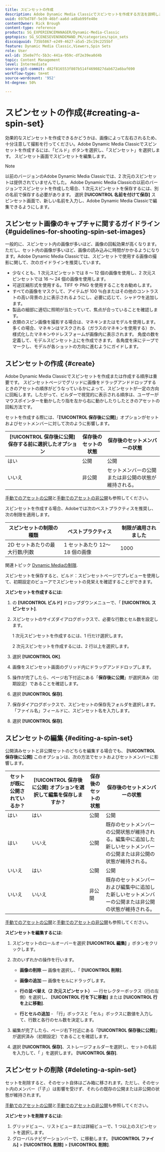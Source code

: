 ```yaml
---
title: スピンセットの作成
description: Adobe Dynamic Media Classicでスピンセットを作成する方法を説明します。
uuid: 697bd78f-5e39-46bf-aa6d-ad8ab99fe40e
contentOwner: Rick Brough
content-type: reference
products: SG_EXPERIENCEMANAGER/Dynamic-Media-Classic
geptopics: SG_SCENESEVENONDEMAND_PK/categories/spin_sets
discoiquuid: 735b5867-e249-4627-a5a5-25c19c2255bf
feature: Dynamic Media Classic,Viewers,Spin Sets
role: User
exl-id: 35e8e7fc-5b3c-441a-959c-df2e39ea0d4b
topic: Content Management
level: Intermediate
source-git-commit: d82f816553f807b514f4690827dab672a6baf690
workflow-type: tm+mt
source-wordcount: '952'
ht-degree: 50%

---
```


# スピンセットの作成{#creating-a-spin-set}

効果的なスピンセットを作成できるかどうかは、画像によって左右されるため、十分注意して撮影を行ってください。Adobe Dynamic Media Classicでスピンセットを作成するには、「ビルド」ボタンを選択し、「スピンセット」を選択します。 スピンセット画面でスピンセットを編集します。

>[!NOTE]
>
>以前のバージョンのAdobe Dynamic Media Classicでは、2 次元のスピンセットは提供されていませんでした。 Adobe Dynamic Media Classicの以前のバージョンでスピンセットを作成した場合、1 次元スピンセットを保存するには、別の名前で保存する必要があります。 選択 **[!UICONTROL 名前を付けて保存]** スピンセット画面で、新しい名前を入力し、Adobe Dynamic Media Classicで編集できるようにします。

## スピンセット画像のキャプチャに関するガイドライン {#guidelines-for-shooting-spin-set-images}

一般的に、スピンセット内の画像が多いほど、画像の回転効果が高くなります。 ただし、セット内の画像が多いほど、画像の読み込みに時間がかかるようになります。Adobe Dynamic Media Classicでは、スピンセットで使用する画像の撮影に関して、次のガイドラインを推奨しています。

* 少なくとも、1 次元スピンセットでは 8 ～ 12 個の画像を使用し、2 次元スピンセットでは 16 ～ 24 個の画像を使用します。
* 可逆圧縮形式を使用する。TIFF や PNG を使用することをお勧めします。
* すべての画像をマスクして、アイテムが 100 ％白またはその他のコントラストの高い背景の上に表示されるようにし、必要に応じて、シャドウを追加します。
* 製品の細部に適切に照明が当たっていて、焦点が合っていることを確認します。
* 衣類のスピン画像を撮影する場合は、マネキンまたはモデルを使用します。多くの場合、マネキンはマスクされる（ガラスのマネキンを使用する）か、様式化したマネキンやドレスフォームが画像内に表示されます。 角度の数を定義して、モデルスピンセット上にを作成できます。 各角度を床にテープでマークし、モデルが各ショットの方向に進むようにガイドします。

## スピンセットの作成 {#create}

Adobe Dynamic Media Classicでスピンセットを作成または作成する順序は重要です。 スピンセットページでグリッドに画像をドラッグアンドドロップするときのアセットの順序がどうなっているかによって、スピンセットが一定の方向に回転します。したがって、ビルダーで視覚的に表示される順序は、ユーザーがマウスポインターを動かしたり指を左から右に動かしたりしたときのアセットの回転方法です。

セットを作成する際には、「**[!UICONTROL 保存後に公開]**」オプションがセットおよびセットメンバーに対して次のように影響します。

| **[!UICONTROL 保存後に公開]** 保存する前に選択したオプション | 保存後のセットの状態 | 保存後のセットメンバーの状態 |
| --- | --- | --- |
| はい | 公開 | 公開 |
| いいえ | 非公開 | セットメンバーの公開または非公開の状態が維持される。 |

[手動でのアセットの公開](publishing-files.md#manually-publishing-assets)と[手動でのアセットの非公開](publishing-files.md#manually-unpublishing-assets)も参照してください。

スピンセットを作成する場合、Adobeでは次のベストプラクティスを推奨し、次の制限を適用します。

| スピンセットの制限の種類 | ベストプラクティス | 制限が適用されました |
| --- | --- | --- |
| 2D セットあたりの最大行数/列数 | 1 セットあたり 12～18 個の画像 | 1000 |

関連トピック [Dynamic Mediaの制限](/help/using/limitations.md).

スピンセットを保存すると、ビルド：スピンセットページでプレビューを使用して、初期設定のビューアでスピンセットの見栄えを確認することができます。

**スピンセットを作成するには:**

1. の **[!UICONTROL ビルド]** ドロップダウンメニューで、「 **[!UICONTROL スピンセット]**.
1. スピンセットのサイズダイアログボックスで、必要な行数とセル数を設定します。

   1 次元スピンセットを作成するには、1 行だけ選択します。

   2 次元スピンセットを作成するには、2 行以上を選択します。

1. 選択 **[!UICONTROL OK]**.
1. 画像をスピンセット画面のグリッド内にドラッグアンドドロップします。
1. 操作が完了したら、ページ右下付近にある「**保存後に公開**」が選択済み（初期設定）であることを確認します。
1. 選択 **[!UICONTROL 保存]**.
1. 保存ダイアログボックスで、スピンセットの保存先フォルダを選択します。「ファイル名」フィールドに、スピンセット名を入力します。
1. 選択 **[!UICONTROL 保存]**.

## スピンセットの編集 {#editing-a-spin-set}

公開済みセットと非公開セットのどちらを編集する場合でも、 **[!UICONTROL 保存後に公開]** このオプションは、次の方法でセットおよびセットメンバーに影響します。

| セットが既に公開されているか？ | **[!UICONTROL 保存後に公開]** オプションを選択して編集を保存しますか？ | 保存後のセットの状態 | 保存後のセットメンバーの状態 |
| --- | --- | --- | --- |
| はい | はい | 公開 | 公開 |
| はい | いいえ | 公開 | 既存のセットメンバーの公開状態が維持される。編集中に追加した新しいセットメンバーの公開または非公開の状態が維持される。 |
| いいえ | はい | 公開 | 公開 |
| いいえ | いいえ | 非公開 | 既存のセットメンバーおよび編集中に追加した新しいセットメンバーの公開または非公開の状態が維持される。 |

[手動でのアセットの公開](publishing-files.md#manually-publishing-assets)と[手動でのアセットの非公開](publishing-files.md#manually-unpublishing-assets)も参照してください。

**スピンセットを編集するには:**

1. スピンセットのロールオーバーを選択 **[!UICONTROL 編集]** 」ボタンをクリックします。
1. 次のいずれかの操作を行います。

   * **画像の削除**  — 画像を選択し、「 **[!UICONTROL 削除]**.

   * **画像の追加**  — 画像をセルにドラッグします。

   * **行の並べ替え（2 次元スピンセット）**  — 行セレクターボックス（行の左側）を選択し、 **[!UICONTROL 行を下に移動]** または **[!UICONTROL 行を上に移動]**.

   * **行とセルの追加** - 「行」ボックスと「セル」ボックスに数値を入力して、行数と各行のセル数を決定します。

1. 編集が完了したら、ページ右下付近にある「**[!UICONTROL 保存後に公開]**」が選択済み（初期設定）であることを確認します。
1. 選択 **[!UICONTROL 保存]**、ストレージフォルダーを選択し、セットの名前を入力して、「 」を選択します。 **[!UICONTROL 保存]**.

## スピンセットの削除 {#deleting-a-spin-set}

セットを削除すると、そのセット自体はごみ箱に移されます。ただし、そのセット内のメンバー（「子」）は影響を受けず、それらの既存の公開または非公開の状態が維持されます。

[手動でのアセットの公開](publishing-files.md#manually-publishing-assets)と[手動でのアセットの非公開](publishing-files.md#manually-unpublishing-assets)も参照してください。

**スピンセットを削除するには:**

1. グリッドビュー、リストビューまたは詳細ビューで、1 つ以上のスピンセットを選択します。
1. グローバルナビゲーションバーで、に移動します。 **[!UICONTROL ファイル]** > **[!UICONTROL 削除]** > **[!UICONTROL 削除]**.
